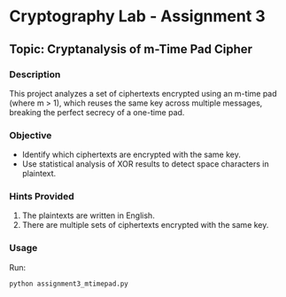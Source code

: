 # Cryptography Lab - Assignment 3

## **Topic**: Cryptanalysis of m-Time Pad Cipher

### **Description**
This project analyzes a set of ciphertexts encrypted using an m-time pad (where m > 1), which reuses the same key across multiple messages, breaking the perfect secrecy of a one-time pad.

### **Objective**
- Identify which ciphertexts are encrypted with the same key.
- Use statistical analysis of XOR results to detect space characters in plaintext.

### **Hints Provided**
1. The plaintexts are written in English.
2. There are multiple sets of ciphertexts encrypted with the same key.

### **Usage**
Run:
```bash
python assignment3_mtimepad.py
